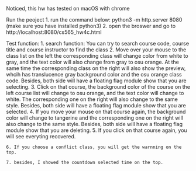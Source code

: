 Noticed, this hw has tested on macOS with chrome

Run the peoject
	1. run the command below: python3 -m http.server 8080 (make sure you have installed python3)
	2. open the broswer and go to http://localhost:8080/cs565_hw4c.html

Test function:
	1. search function: You can try to search course code, course title and course instructor to find the class
	2. Move over your mouse to the class list on the left the corresponding class will change color from white to gray, and the text color will also change from gray to osu orange. At the same time the corresponding class on the right will also show the preview, whcih has translucence gray background color and the osu orange class code. Besides, both side will have a floating flag module show that you are selecting.
	3. Click on that course, the background color of the course on the left course list will change to osu orange, and the text color will change to white. The corresponding one on the right will also change to the same style. Besides, both side will have a floating flag module show that you are selected.
	4. If you move your mouse on that course again, the background color will change to tangerine and the corresponding one on the right will also change to the same style. Besides, both side will have a floating flag module show that you are deleting.
	5. If you click on that course again, you will see everyting recovered.

	6. If you choose a conflict class, you will get the warnning on the top.

	7. besides, I showed the countdown selected time on the top.